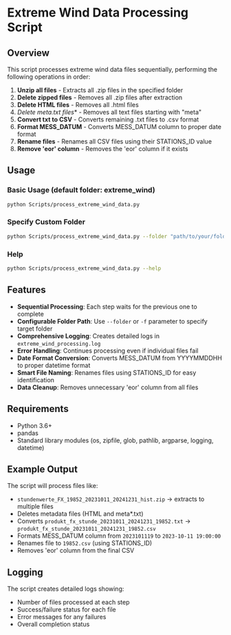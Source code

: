 # Extreme Wind Data Processing Script

## Overview
This script processes extreme wind data files sequentially, performing the following operations in order:

1. **Unzip all files** - Extracts all .zip files in the specified folder
2. **Delete zipped files** - Removes all .zip files after extraction
3. **Delete HTML files** - Removes all .html files
4. **Delete meta*.txt files** - Removes all text files starting with "meta"
5. **Convert txt to CSV** - Converts remaining .txt files to .csv format
6. **Format MESS_DATUM** - Converts MESS_DATUM column to proper date format
7. **Rename files** - Renames all CSV files using their STATIONS_ID value
8. **Remove 'eor' column** - Removes the 'eor' column if it exists

## Usage

### Basic Usage (default folder: extreme_wind)
```bash
python Scripts/process_extreme_wind_data.py
```

### Specify Custom Folder
```bash
python Scripts/process_extreme_wind_data.py --folder "path/to/your/folder"
```

### Help
```bash
python Scripts/process_extreme_wind_data.py --help
```

## Features

- **Sequential Processing**: Each step waits for the previous one to complete
- **Configurable Folder Path**: Use `--folder` or `-f` parameter to specify target folder
- **Comprehensive Logging**: Creates detailed logs in `extreme_wind_processing.log`
- **Error Handling**: Continues processing even if individual files fail
- **Date Format Conversion**: Converts MESS_DATUM from YYYYMMDDHH to proper datetime format
- **Smart File Naming**: Renames files using STATIONS_ID for easy identification
- **Data Cleanup**: Removes unnecessary 'eor' column from all files

## Requirements

- Python 3.6+
- pandas
- Standard library modules (os, zipfile, glob, pathlib, argparse, logging, datetime)

## Example Output

The script will process files like:
- `stundenwerte_FX_19852_20231011_20241231_hist.zip` → extracts to multiple files
- Deletes metadata files (HTML and meta*.txt)
- Converts `produkt_fx_stunde_20231011_20241231_19852.txt` → `produkt_fx_stunde_20231011_20241231_19852.csv`
- Formats MESS_DATUM column from `2023101119` to `2023-10-11 19:00:00`
- Renames file to `19852.csv` (using STATIONS_ID)
- Removes 'eor' column from the final CSV

## Logging

The script creates detailed logs showing:
- Number of files processed at each step
- Success/failure status for each file
- Error messages for any failures
- Overall completion status
